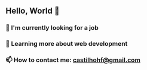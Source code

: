 ## Hello, World :metal: 

### :flashlight: I'm currently looking for a job

### :hammer: Learning more about web development

### :mailbox: How to contact me: castilhohf@gmail.com

<!--
**higorcastilho/higorcastilho** is a ✨ _special_ ✨ repository because its `README.md` (this file) appears on your GitHub profile.

